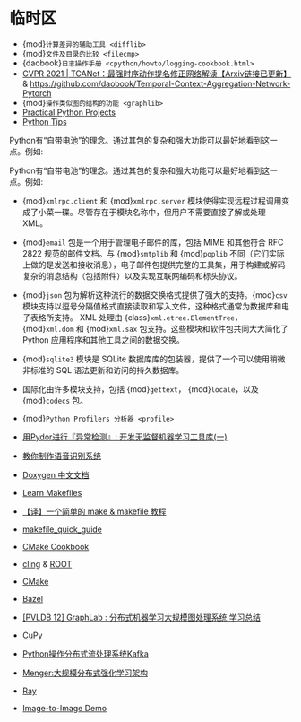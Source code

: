 # 临时区

- {mod}`计算差异的辅助工具 <difflib>`
- {mod}`文件及目录的比较 <filecmp>`
- {daobook}`日志操作手册 <cpython/howto/logging-cookbook.html>`
- [CVPR 2021 | TCANet：最强时序动作提名修正网络解读【Arxiv链接已更新】](https://zhuanlan.zhihu.com/p/358754602) & https://github.com/daobook/Temporal-Context-Aggregation-Network-Pytorch
- {mod}`操作类似图的结构的功能 <graphlib>`
- [Practical Python Projects](https://yasoob.me/posts/practical-python-projects-book-released/)
- [Python Tips](https://book.pythontips.com/en/latest/index.html)



Python有“自带电池”的理念。通过其包的复杂和强大功能可以最好地看到这一点。例如:


Python有“自带电池”的理念。通过其包的复杂和强大功能可以最好地看到这一点。例如:

- {mod}`xmlrpc.client` 和 {mod}`xmlrpc.server` 模块使得实现远程过程调用变成了小菜一碟。尽管存在于模块名称中，但用户不需要直接了解或处理 XML。

- {mod}`email` 包是一个用于管理电子邮件的库，包括 MIME 和其他符合 RFC 2822 规范的邮件文档。与 {mod}`smtplib` 和 {mod}`poplib` 不同（它们实际上做的是发送和接收消息），电子邮件包提供完整的工具集，用于构建或解码复杂的消息结构（包括附件）以及实现互联网编码和标头协议。

- {mod}`json` 包为解析这种流行的数据交换格式提供了强大的支持。{mod}`csv` 模块支持以逗号分隔值格式直接读取和写入文件，这种格式通常为数据库和电子表格所支持。 XML 处理由 {class}`xml.etree.ElementTree`，{mod}`xml.dom` 和 {mod}`xml.sax` 包支持。这些模块和软件包共同大大简化了 Python 应用程序和其他工具之间的数据交换。
- {mod}`sqlite3` 模块是 SQLite 数据库库的包装器，提供了一个可以使用稍微非标准的 SQL 语法更新和访问的持久数据库。
- 国际化由许多模块支持，包括 {mod}`gettext`， {mod}`locale`，以及 {mod}`codecs` 包。
- {mod}`Python Profilers 分析器 <profile>`
- [用Pydor进行『异常检测』: 开发无监督机器学习工具库(一)](https://zhuanlan.zhihu.com/p/29868365)
- [教你制作语音识别系统](https://zhuanlan.zhihu.com/p/37083530)
- [Doxygen 中文文档](https://zhuanlan.zhihu.com/p/122523174)
- [Learn Makefiles](https://makefiletutorial.com/)
- [【译】一个简单的 make & makefile 教程](https://zhuanlan.zhihu.com/p/92010728)
- [makefile_quick_guide](https://www.tutorialspoint.com/makefile/makefile_quick_guide.htm)
- [CMake Cookbook](https://www.bookstack.cn/read/CMake-Cookbook/README.md)
- [cling](https://github.com/root-project/cling) & [ROOT](https://root.cern/manual/root_files/)
- [CMake](https://cmake.org/cmake/help/v3.22/guide/tutorial/index.html)
- [Bazel](https://bzl.io/)
- [[PVLDB 12] GraphLab : 分布式机器学习大规模图处理系统 学习总结](https://zhuanlan.zhihu.com/p/38038867)
- [CuPy](https://docs.cupy.dev/en/stable/install.html)
- [Python操作分布式流处理系统Kafka](https://zhuanlan.zhihu.com/p/32805628)
- [Menger:大规模分布式强化学习架构](https://zhuanlan.zhihu.com/p/265889356)
- [Ray](https://docs.ray.io/en/latest/index.html)
- [Image-to-Image Demo](https://affinelayer.com/pixsrv/)